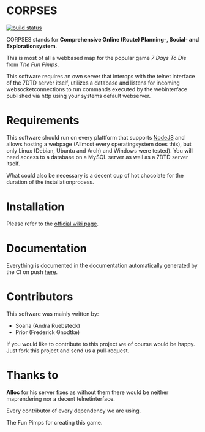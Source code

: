 CORPSES
=======

[![build status](https://ci.cronosx.de/projects/1/status.png?ref=master)](https://ci.cronosx.de/projects/1?ref=master)

CORPSES stands for **Comprehensive Online (Route) Planning-, Social- and Explorationsystem**.

This is most of all a webbased map for the popular game *7 Days To Die* from *The Fun Pimps*.

This software requires an own server that interops with the telnet interface of the 7DTD server itself, utilizes a database and listens for incoming websocketconnections to run commands executed by the webinterface published via http using your systems default webserver.

Requirements
============
This software should run on every plattform that supports [NodeJS](http://nodejs.org/) and allows hosting a webpage (Allmost every operatingsystem does this), but only Linux (Debian, Ubuntu and Arch) and Windows were tested). You will need access to a database on a MySQL server as well as a 7DTD server itself.

What could also be necessary is a decent cup of hot chocolate for the duration of the installationprocess.

Installation
============
Please refer to the [official wiki page](https://git.cronosx.de/prior/corpses/wikis/installation).

Documentation
=============
Everything is documented in the documentation automatically generated by the CI on push [here](https://cronosx.de/ci_drops/corpses_server_doc/).


Contributors
============
This software was mainly written by:

  * Soana (Andra Ruebsteck)
  * Prior (Frederick Gnodtke)

If you would like to contribute to this project we of course would be happy. Just fork this project and send us a pull-request.

Thanks to
=========
**Alloc** for his server fixes as without them there would be neither maprendering nor a decent telnetinterface.

Every contributor of every dependency we are using.

The Fun Pimps for creating this game.
